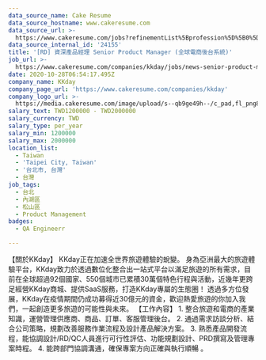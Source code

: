 ```yaml
---
data_source_name: Cake Resume
data_source_hostname: www.cakeresume.com
data_source_url: >-
  https://www.cakeresume.com/jobs?refinementList%5Bprofession%5D%5B0%5D=engineering_qa-engineer&refinementList%5Bsalary_currency%5D=TWD&range%5Bsalary_range%5D%5Bmin%5D=800096
data_source_internal_id: '24155'
title: '[RD] 資深產品經理 Senior Product Manager (全球電商後台系統)'
job_url: >-
  https://www.cakeresume.com/companies/kkday/jobs/news-senior-product-manager-app
date: 2020-10-28T06:54:17.495Z
company_name: KKday
company_page_url: 'https://www.cakeresume.com/companies/kkday'
company_logo_url: >-
  https://media.cakeresume.com/image/upload/s--qb9ge49h--/c_pad,fl_png8,h_200,w_200/v1666342333/cmu3q58jezs7zkvpeprv.png
salary_text: TWD1200000 - TWD2000000
salary_currency: TWD
salary_type: per_year
salary_min: 1200000
salary_max: 2000000
location_list:
  - Taiwan
  - 'Taipei City, Taiwan'
  - '台北市, 台灣'
  - 台灣
job_tags:
  - 台北
  - 內湖區
  - 松山區
  - Product Management
badges:
  - QA Engineerr

---
```


【關於KKday】 KKday正在加速全世界旅遊體驗的蛻變。 身為亞洲最大的旅遊體驗平台，KKday致力於透過數位化整合出一站式平台以滿足旅遊的所有需求，目前在全球超過92個國家、550個城市已累積30萬個特色行程與活動，近幾年更跨足經營KKday商城、提供SaaS服務，打造KKday專屬的生態圈！ 透過多方位發展，KKday在疫情期間仍成功募得近30億元的資金，歡迎熱愛旅遊的你加入我們，一起創造更多旅遊的可能性與未來。 【工作內容】 1. 整合旅遊和電商的產業知識，運營管理供應商、商品、訂單、客服管理後台。 2. 通過需求訪談分析、結合公司策略，規劃改善服務作業流程及設計產品解決方案。 3. 熟悉產品開發流程，能協調設計/RD/QC人員進行可行性評估、功能規劃設計、PRD撰寫及管理專案時程。 4. 能跨部門協調溝通，確保專案方向正確與執行順暢 。